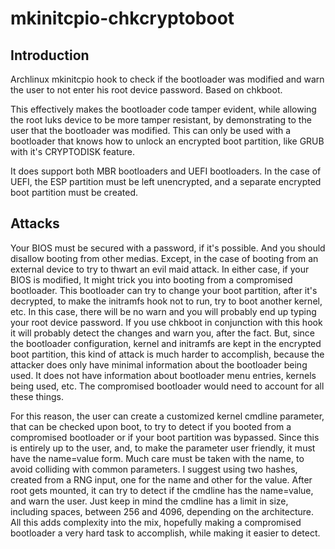 # mkinitcpio-chkcryptoboot

## Introduction
Archlinux mkinitcpio hook to check if the bootloader was modified and warn the user to not enter his root device password. Based on chkboot.

This effectively makes the bootloader code tamper evident, while allowing the root luks device to be more tamper resistant, by demonstrating to the user that the bootloader was modified. This can only be used with a bootloader that knows how to unlock an encrypted boot partition, like GRUB with it's CRYPTODISK feature.

It does support both MBR bootloaders and UEFI bootloaders. In the case of UEFI, the ESP partition must be left unencrypted, and a separate encrypted boot partition must be created.

## Attacks
Your BIOS must be secured with a password, if it's possible. And you should disallow booting from other medias. Except, in the case of booting from an external device to try to thwart an evil maid attack. In either case, if your BIOS is modified, It might trick you into booting from a compromised bootloader. This bootloader can try to change your boot partition, after it's decrypted, to make the initramfs hook not to run, try to boot another kernel, etc. In this case, there will be no warn and you will probably end up typing your root device password. If you use chkboot in conjunction with this hook it will probably detect the changes and warn you, after the fact. But, since the bootloader configuration, kernel and initramfs are kept in the encrypted boot partition, this kind of attack is much harder to accomplish, because the attacker does only have minimal information about the bootloader being used. It does not have information about bootloader menu entries, kernels being used, etc. The compromised bootloader would need to account for all these things.

For this reason, the user can create a customized kernel cmdline parameter, that can be checked upon boot, to try to detect if you booted from a compromised bootloader or if your boot partition was bypassed. Since this is entirely up to the user, and, to make the parameter user friendly, it must have the name=value form. Much care must be taken with the name, to avoid colliding with common parameters. I suggest using two hashes, created from a RNG input, one for the name and other for the value. After root gets mounted, it can try to detect if the cmdline has the name=value, and warn the user. Just keep in mind the cmdline has a limit in size, including spaces, between 256 and 4096, depending on the architecture. All this adds complexity into the mix, hopefully making a compromised bootloader a very hard task to accomplish, while making it easier to detect.
